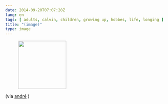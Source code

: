 ```yaml
---
date: 2014-09-20T07:07:28Z
lang: en
tags: [ adults, calvin, children, growing up, hobbes, life, longing ]
title: "(image)"
type: image
---
```


<figure>
<a href="https://hugo.ferreira.cc/via-andre/attachment/74/"
rel="attachment"><img
src="/wp-content/uploads/2014/09/tumblr_nc7yh3VusX1qz82meo1_500-150x150.jpg"
width="150" height="150" /></a></figure>

(via
[andré](https://twitter.com/iwearagasmask/status/511785750955061248) )

